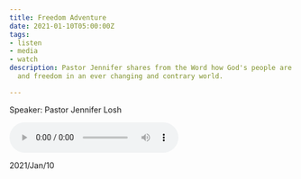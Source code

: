 ```yaml
---
title: Freedom Adventure
date: 2021-01-10T05:00:00Z
tags:
- listen
- media
- watch
description: Pastor Jennifer shares from the Word how God's people are promised protection
  and freedom in an ever changing and contrary world.

---
```

Speaker: Pastor Jennifer Losh

<audio controls>
    <source src="https://archive.org/download/tnc_01102021/01102021.mp3" type="audio/mpeg">
    <source src="https://archive.org/download/tnc_01102021/01102021.mp3” type="audio/ogg">
    Your browser does not support the audio tag.
</audio>

2021/Jan/10